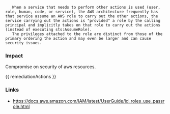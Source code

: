 

       When a service that needs to perform other actions is used (user, role, human, code, or service), the AWS architecture frequently has that service assume an AWS role to carry out the other actions, the service carrying out the actions is "provided" a role by the calling principal and implicitly takes on that role to carry out the actions (instead of executing sts:AssumeRole).
       The privileges attached to the role are distinct from those of the primary ordering the action and may even be larger and can cause security issues.
           

### Impact
Compromise on security of aws resources.

<!-- DO NOT CHANGE -->
{{ remediationActions }}

### Links
- https://docs.aws.amazon.com/IAM/latest/UserGuide/id_roles_use_passrole.html


